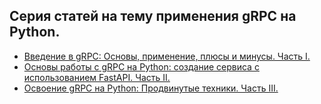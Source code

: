 ## Серия статей на тему применения gRPC на Python.

- [Введение в gRPC: Основы, применение, плюсы и минусы. Часть I.](./README/gRPC%20part%20I.md)
- [Основы работы с gRPC на Python: создание сервиса с использованием FastAPI. Часть II.](./README/gRPC%20part%20II.md)
- [Освоение gRPC на Python: Продвинутые техники. Часть III.](./README/gRPC%20part%20III.md)

